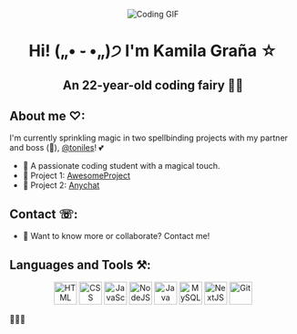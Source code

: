 <p align="center">
  <img src="[https://res.cloudinary.com/practicaldev/image/fetch/s--0j4CTEqS--/c_imagga_scale,f_auto,fl_progressive,h_420,q_66,w_1000/https://dev-to-uploads.s3.amazonaws.com/i/2xpxyj7dbrptbvrgyaow.gif](https://media.tenor.com/00JNBT9O3IYAAAAi/bunny-laptop.gif)" alt="Coding GIF">
</p>

<h1 align="center"><b>Hi! („• ֊ •„)੭ I'm Kamila Graña ☆</b></h1>

<h2 align="center">
  An 22-year-old coding fairy 🧚‍♀️
</h2>

## About me ♡:

I'm currently sprinkling magic in two spellbinding projects with my partner and boss (🥶), [@toniles](https://github.com/toniles)! 💕

- 🌟 A passionate coding student with a magical touch.
- 🔭 Project 1: [AwesomeProject](https://github.com/DreanGit/AwesomeProject.git)
- 🌱 Project 2: [Anychat](https://github.com/toniles/anychat.git)

## Contact ☏:
- 💌 Want to know more or collaborate? Contact me!

## Languages and Tools ⚒:
<p align="center">
  <img src="https://upload.wikimedia.org/wikipedia/commons/thumb/3/38/HTML5_Badge.svg/2048px-HTML5_Badge.svg.png" alt="HTML" width="40" height="40"/>
  <img src="https://upload.wikimedia.org/wikipedia/commons/thumb/6/62/CSS3_logo.svg/768px-CSS3_logo.svg.png" alt="CSS" width="40" height="40"/>
  <img src="https://static.vecteezy.com/system/resources/previews/027/127/463/original/javascript-logo-javascript-icon-transparent-free-png.png" alt="JavaScript" width="40" height="40"/>
  <img src="https://cdn-icons-png.flaticon.com/512/5968/5968322.png" alt="NodeJS" width="40" height="40"/>
  <img src="https://brandslogos.com/wp-content/uploads/images/large/java-logo-1.png" alt="Java" width="40" height="40"/>
  <img src="https://cdn.freebiesupply.com/logos/large/2x/mysql-5-logo-png-transparent.png" alt="MySQL" width="40" height="40"/>
  <img src="https://static-00.iconduck.com/assets.00/nextjs-icon-512x512-y563b8iq.png" alt="NextJS" width="40" height="40"/>
  <img src="[m/images/logos/downloads/Git-Icon-1788C.png)](https://git-scm.com/images/logos/downloads/Git-Icon-1788C.png)https://git-scm.com/images/logos/downloads/Git-Icon-1788C.png" alt="Git" width="40" height="40"/>
</p>

🌟🌟🌟
